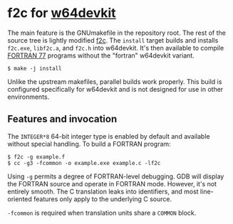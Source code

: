 # f2c for [w64devkit][]

The main feature is the GNUmakefile in the repository root. The rest of
the source tree is lightly modified [f2c][]. The `install` target builds
and installs `f2c.exe`, `libf2c.a`, and `f2c.h` into w64devkit. It's then
available to compile [FORTRAN 77][] programs without the "fortran"
w64devkit variant.

    $ make -j install

Unlike the upstream makefiles, parallel builds work properly. This build
is configured specifically for w64devkit and is not designed for use in
other environments.

## Features and invocation

The `INTEGER*8` 64-bit integer type is enabled by default and available
without special handling. To build a FORTRAN program:

    $ f2c -g example.f
    $ cc -g3 -fcommon -o example.exe example.c -lf2c

Using `-g` permits a degree of FORTRAN-level debugging. GDB will display
the FORTRAN source and operate in FORTRAN mode. However, it's not entirely
smooth. The C translation leaks into identifiers, and most line-oriented
features only apply to the underlying C source.

`-fcommon` is required when translation units share a `COMMON` block.


[f2c]: https://netlib.org/f2c/
[FORTRAN 77]: https://www.star.le.ac.uk/~cgp/prof77.pdf
[w64devkit]: https://github.com/skeeto/w64devkit
